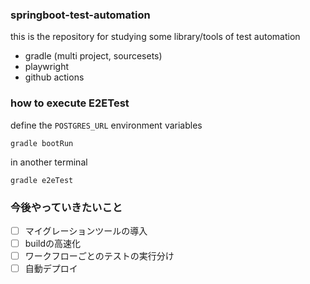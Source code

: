 ### springboot-test-automation

this is the repository for studying some library/tools of test automation
- gradle (multi project, sourcesets)
- playwright
- github actions


### how to execute E2ETest
define the `POSTGRES_URL` environment variables
```shell
gradle bootRun
```
in another terminal
```shell
gradle e2eTest
```

### 今後やっていきたいこと
- [ ] マイグレーションツールの導入
- [ ] buildの高速化
- [ ] ワークフローごとのテストの実行分け
- [ ] 自動デプロイ
